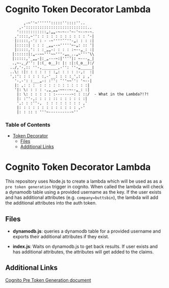 # Cognito Token Decorator Lambda

```
        ,-~''~'''''':::::''::::''..
      ,-':::::::::::::::::::::::::::..
     '::::::::::::„:„„-~-~--'~-'~--~-~.
    ,'::::,~'': : : : : : : : : : : '-|
    |:::::,-': : - -~''''¯¯''-„: : : :|
    |:::::| : : : _„„--~'''''~-„: :: '|
    |:::::,': : :_„„-: : : : :~--„_: :|
   |::::::|:„--~~'''~~'''-„…_..„~'''¯\\
   |:::::,'_„„-|:_„---~:|''¯'|: ~---„_|
   .,~-,_/'': |:(_ o__): |: :|:(_o__):/
  ../,'-,:: ''-,_______,-'': ''-„_____|
  ..\: :|: : : : : : :„: : : : :-,:  :|
  ',:': : : : : :,-'__: : : :_',: ; ,'
    '-,-': :___„-: :'': ¯''~~'': '~--|
    |: ,: : :  : : : : : : : : : : :|
    '|: \: : : : -,„_„„-~~--~--„_: :|
     |: \: : : : : : :-------~: : ::/  - What in the Lambda?!?!
     |: :''-,: : : : :: : : : : : :|
     ',: : :''-,  : : : : : : : : ,'
     |: : : : : : : : : : : : : ,-'
     |: : :: : '''~----------~''
```

### Table of Contents

* [Token Decorator](#token_decorator)
  * [Files](#files)
  * [Additional Links](#additional_links)

# Cognito Token Decorator Lambda

This repository uses Node.js to create a lambda which will be used as
as a `pre token generation` trigger in cognito. When called the lambda
will check a dynamodb table using a provided username as the key. If the user exists
and has additional attributes (e.g. `company=buttsbin`), the lambda will add
the additional attributes into the auth token.

## Files

* **dynamodb.js**: queries a dynamodb table for a provided username and exports
their additional attributes if they exist.

* **index.js**: Waits on dynamodb.js to get back results. If user exists
and has additional attributes, the attributes will get added to the claims.

## Additional Links

[Cognito Pre Token Generation document](#https://docs.aws.amazon.com/cognito/latest/developerguide/user-pool-lambda-pre-token-generation.html)
